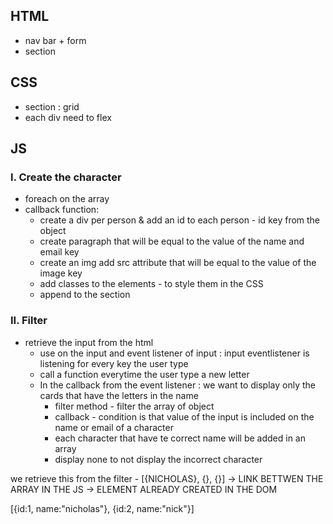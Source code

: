 ## HTML

- nav bar + form
- section

## CSS
- section : grid
- each div need to flex

## JS

<!-- DOM -->
### I. Create the character
- foreach on the array
- callback function:
	* create a div per person & add an id to each person - id key from the object
	* create paragraph that will be equal to the value of the name and email key
	* create an img add src attribute that will be equal to the value of the image key
	* add classes to the elements - to style them in the CSS 
	* append to the section

### II. Filter
- retrieve the input from the html
	* use on the input and event listener of input : input eventlistener is listening for every key the user type
	* call a function everytime the user type a new letter
	* In the callback from the event listener : we want to display only the cards
	that have the letters in the name
		* filter method - filter the array of object
		* callback - condition is that value of the input is included on the name or email of a character
		* each character that have te correct name will be added in an array
		* display none to not display the incorrect character


we retrieve this from the filter - [{NICHOLAS}, {}, {}]
-> LINK BETTWEN THE ARRAY IN THE JS
-> ELEMENT ALREADY CREATED IN THE DOM


<div id=1>
	

</div>

<div id=2>
	

</div>


[{id:1, name:"nicholas"}, {id:2, name:"nick"}]




